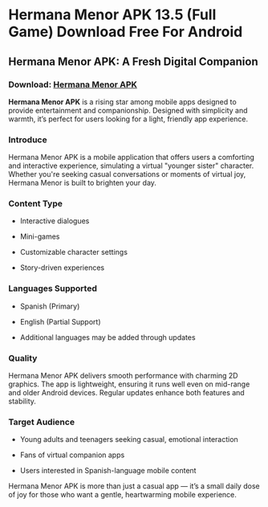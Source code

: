 ﻿# Hermana Menor APK 13.5 (Full Game) Download Free For Android
## Hermana Menor APK: A Fresh Digital Companion
### Download: [Hermana Menor APK](https://hermana-menor.apkmodjoy.org/)
**Hermana Menor APK** is a rising star among mobile apps designed to provide entertainment and companionship. Designed with simplicity and warmth, it’s perfect for users looking for a light, friendly app experience.

### Introduce

Hermana Menor APK is a mobile application that offers users a comforting and interactive experience, simulating a virtual "younger sister" character. Whether you're seeking casual conversations or moments of virtual joy, Hermana Menor is built to brighten your day.

### Content Type

-   Interactive dialogues
    
-   Mini-games
    
-   Customizable character settings
    
-   Story-driven experiences
    

### Languages Supported

-   Spanish (Primary)
    
-   English (Partial Support)
    
-   Additional languages may be added through updates
    

### Quality

Hermana Menor APK delivers smooth performance with charming 2D graphics. The app is lightweight, ensuring it runs well even on mid-range and older Android devices. Regular updates enhance both features and stability.

### Target Audience

-   Young adults and teenagers seeking casual, emotional interaction
    
-   Fans of virtual companion apps
    
-   Users interested in Spanish-language mobile content
    

Hermana Menor APK is more than just a casual app — it’s a small daily dose of joy for those who want a gentle, heartwarming mobile experience.
